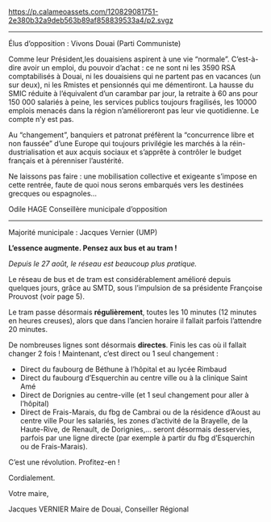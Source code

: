 https://p.calameoassets.com/120829081751-2e380b32a9deb563b89af858839533a4/p2.svgz

---

Élus d’opposition : Vivons Douai (Parti Communiste)

Comme leur Président,les douaisiens aspirent à une vie “normale”.
C’est-à-dire avoir un emploi, du pouvoir d’achat : ce ne sont ni les 3590 RSA comptabilisés à Douai, ni les douaisiens qui ne partent pas en vacances (un sur deux), ni les Rmistes et pensionnés qui me démentiront. La hausse du SMIC réduite à  l’équivalent d’un carambar par jour, la retraite à 60 ans pour 150 000 salariés à peine, les services publics toujours fragilisés, les 10000 emplois menacés dans la région n’amélioreront pas leur vie quotidienne. Le compte n’y est pas.

Au “changement”, banquiers et patronat préfèrent la “concurrence libre et non faussée” d’une Europe qui toujours privilégie les marchés à la réin-
dustrialisation et aux acquis sociaux et s’apprête à contrôler le budget français et à pérenniser l’austérité.

Ne laissons pas faire : une mobilisation collective et exigeante s’impose en cette rentrée, faute de quoi nous serons embarqués vers les destinées grecques ou espagnoles… 

Odile HAGE
Conseillère municipale d’opposition

---

Majorité municipale : Jacques Vernier (UMP)

**L’essence augmente. Pensez aux bus et au tram !**

*Depuis le 27 août, le réseau est beaucoup plus pratique.*

Le réseau de bus et de tram est considérablement amélioré depuis quelques jours, grâce au SMTD, sous l’impulsion de sa présidente Françoise Prouvost (voir page 5).

Le tram passe désormais **régulièrement**, toutes les 10 minutes (12 minutes en heures creuses), alors que dans l’ancien horaire il fallait parfois l’attendre 20 minutes.

De nombreuses lignes sont désormais **directes**. Finis les cas où il fallait changer 2 fois ! Maintenant, c’est direct ou 1 seul changement :
- Direct du faubourg de Béthune à l’hôpital et au lycée Rimbaud
- Direct du faubourg d’Esquerchin au centre ville ou à la clinique Saint Amé
- Direct de Dorignies au centre-ville (et 1 seul changement pour aller à l’hôpital)
- Direct de Frais-Marais, du fbg de Cambrai ou de la résidence d’Aoust au centre ville Pour les salariés, les zones d’activité de la Brayelle, de la Haute-Rive, de Renault, de Dorignies,... seront désormais desservies, parfois par une ligne directe (par exemple à partir du fbg d’Esquerchin ou de Frais-Marais).

C’est une révolution.
Profitez-en !

Cordialement.

Votre maire,

Jacques VERNIER
Maire de Douai, Conseiller Régional
